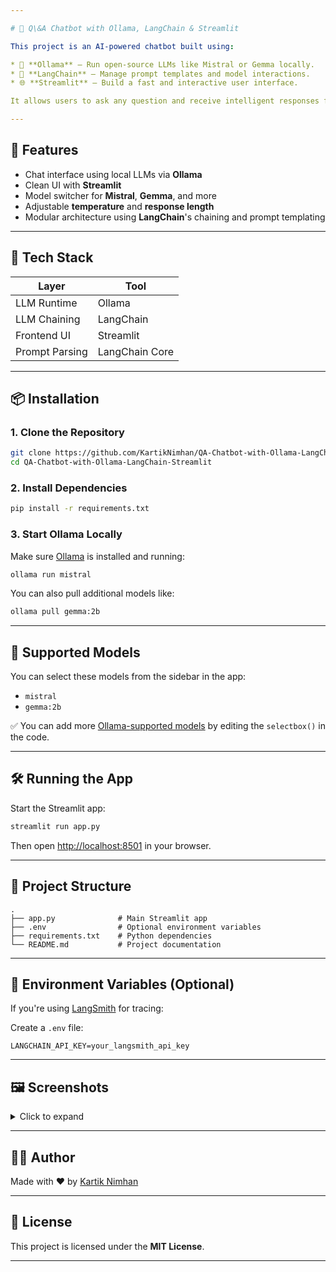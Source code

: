 ```yaml
---

# 🤖 Q\&A Chatbot with Ollama, LangChain & Streamlit

This project is an AI-powered chatbot built using:

* 🧠 **Ollama** – Run open-source LLMs like Mistral or Gemma locally.
* 🔗 **LangChain** – Manage prompt templates and model interactions.
* 🌐 **Streamlit** – Build a fast and interactive user interface.

It allows users to ask any question and receive intelligent responses from local language models.

---
```


## 🚀 Features

* Chat interface using local LLMs via **Ollama**
* Clean UI with **Streamlit**
* Model switcher for **Mistral**, **Gemma**, and more
* Adjustable **temperature** and **response length**
* Modular architecture using **LangChain**'s chaining and prompt templating

---

## 🧰 Tech Stack

| Layer          | Tool           |
| -------------- | -------------- |
| LLM Runtime    | Ollama         |
| LLM Chaining   | LangChain      |
| Frontend UI    | Streamlit      |
| Prompt Parsing | LangChain Core |

---

## 📦 Installation

### 1. Clone the Repository

```bash
git clone https://github.com/KartikNimhan/QA-Chatbot-with-Ollama-LangChain-Streamlit.git
cd QA-Chatbot-with-Ollama-LangChain-Streamlit
```

### 2. Install Dependencies

```bash
pip install -r requirements.txt
```

### 3. Start Ollama Locally

Make sure [Ollama](https://ollama.com) is installed and running:

```bash
ollama run mistral
```

You can also pull additional models like:

```bash
ollama pull gemma:2b
```

---

## 🧠 Supported Models

You can select these models from the sidebar in the app:

* `mistral`
* `gemma:2b`

✅ You can add more [Ollama-supported models](https://ollama.com/library) by editing the `selectbox()` in the code.

---

## 🛠 Running the App

Start the Streamlit app:

```bash
streamlit run app.py
```

Then open [http://localhost:8501](http://localhost:8501) in your browser.

---

## 📂 Project Structure

```
.
├── app.py              # Main Streamlit app
├── .env                # Optional environment variables
├── requirements.txt    # Python dependencies
└── README.md           # Project documentation
```

---

## 🔐 Environment Variables (Optional)

If you're using [LangSmith](https://www.langchain.com/langsmith) for tracing:

Create a `.env` file:

```env
LANGCHAIN_API_KEY=your_langsmith_api_key
```

---

## 🖼️ Screenshots

<details>
<summary>Click to expand</summary>

### Chatbot Interface Example
<img width="1920" height="1080" alt="Image" src="https://github.com/user-attachments/assets/fa5e7172-1e8b-4337-bc44-b17f2f978474" />

<img width="1920" height="1080" alt="Image" src="https://github.com/user-attachments/assets/1739e9a6-93bc-43b9-9bef-514c76283328" />

</details>

---

## 👨‍💻 Author

Made with ❤️ by [Kartik Nimhan](https://github.com/KartikNimhan)

---

## 📜 License

This project is licensed under the **MIT License**.

---

